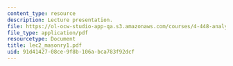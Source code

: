 ```yaml
---
content_type: resource
description: Lecture presentation.
file: https://ol-ocw-studio-app-qa.s3.amazonaws.com/courses/4-448-analysis-of-historic-structures-fall-2004/91d4142708ce9f8b106abca783f92dcf_lec2_masonry1.pdf
file_type: application/pdf
resourcetype: Document
title: lec2_masonry1.pdf
uid: 91d41427-08ce-9f8b-106a-bca783f92dcf
---
```

